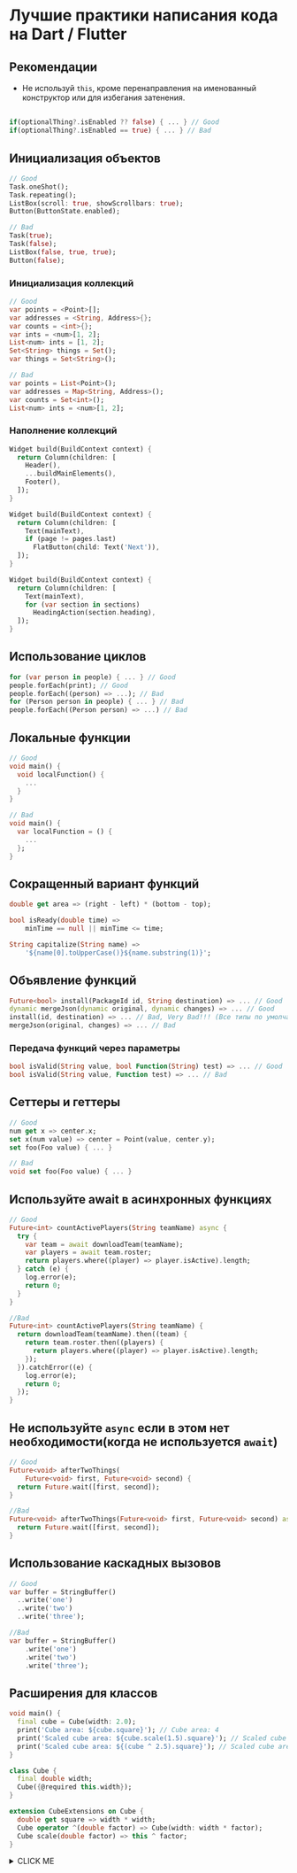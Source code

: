 # Лучшие практики написания кода на Dart / Flutter

## Рекомендации
* Не используй `this`, кроме перенаправления на именованный конструктор или для избегания затенения.

## 
```dart
if(optionalThing?.isEnabled ?? false) { ... } // Good
if(optionalThing?.isEnabled == true) { ... } // Bad
```
## Инициализация объектов
```dart
// Good
Task.oneShot();
Task.repeating();
ListBox(scroll: true, showScrollbars: true);
Button(ButtonState.enabled);

// Bad
Task(true);
Task(false);
ListBox(false, true, true);
Button(false);
```

### Инициализация коллекций
```dart 
// Good
var points = <Point>[];
var addresses = <String, Address>{};
var counts = <int>{};
var ints = <num>[1, 2];
List<num> ints = [1, 2];
Set<String> things = Set();
var things = Set<String>();

// Bad
var points = List<Point>();
var addresses = Map<String, Address>();
var counts = Set<int>();
List<num> ints = <num>[1, 2];
```

### Наполнение коллекций
```dart  
Widget build(BuildContext context) {
  return Column(children: [
    Header(),
    ...buildMainElements(),
    Footer(),
  ]);
} 

Widget build(BuildContext context) {
  return Column(children: [
    Text(mainText),
    if (page != pages.last)
      FlatButton(child: Text('Next')),
  ]);
} 

Widget build(BuildContext context) {
  return Column(children: [
    Text(mainText),
    for (var section in sections)
      HeadingAction(section.heading),
  ]);
}
```

## Использование циклов
```dart  
for (var person in people) { ... } // Good
people.forEach(print); // Good
people.forEach((person) => ...); // Bad
for (Person person in people) { ... } // Bad
people.forEach((Person person) => ...) // Bad

```

## Локальные функции
```dart 
// Good
void main() {
  void localFunction() {
    ...
  }
}

// Bad
void main() {
  var localFunction = () {
    ...
  };
}
```

## Сокращенный вариант функций
```dart
double get area => (right - left) * (bottom - top);

bool isReady(double time) =>
    minTime == null || minTime <= time;

String capitalize(String name) =>
    '${name[0].toUpperCase()}${name.substring(1)}';
``` 

## Объявление функций
```dart
Future<bool> install(PackageId id, String destination) => ... // Good
dynamic mergeJson(dynamic original, dynamic changes) => ... // Good
install(id, destination) => ... // Bad, Very Bad!!! (Все типы по умолчанию dynamic)
mergeJson(original, changes) => ... // Bad
```

### Передача функций через параметры
```dart
bool isValid(String value, bool Function(String) test) => ... // Good
bool isValid(String value, Function test) => ... // Bad
```

## Сеттеры и геттеры
```dart
// Good
num get x => center.x;
set x(num value) => center = Point(value, center.y);
set foo(Foo value) { ... }

// Bad
void set foo(Foo value) { ... }
```

## Используйте await в асинхронных функциях
```dart
// Good
Future<int> countActivePlayers(String teamName) async {
  try {
    var team = await downloadTeam(teamName); 
    var players = await team.roster;
    return players.where((player) => player.isActive).length;
  } catch (e) {
    log.error(e);
    return 0;
  }
}

//Bad
Future<int> countActivePlayers(String teamName) {
  return downloadTeam(teamName).then((team) { 
    return team.roster.then((players) {
      return players.where((player) => player.isActive).length;
    });
  }).catchError((e) {
    log.error(e);
    return 0;
  });
}
```

## Не используйте `async` если в этом нет необходимости(когда не используется `await`)

```dart
// Good
Future<void> afterTwoThings(
    Future<void> first, Future<void> second) {
  return Future.wait([first, second]);
}

//Bad
Future<void> afterTwoThings(Future<void> first, Future<void> second) async {
  return Future.wait([first, second]);
}
```

## Использование каскадных вызовов

```dart
// Good
var buffer = StringBuffer()
  ..write('one')
  ..write('two')
  ..write('three');

//Bad
var buffer = StringBuffer()
    .write('one')
    .write('two')
    .write('three');
```

## Расширения для классов
```dart
void main() {
  final cube = Cube(width: 2.0);
  print('Cube area: ${cube.square}'); // Cube area: 4
  print('Scaled cube area: ${cube.scale(1.5).square}'); // Scaled cube area: 9
  print('Scaled cube area: ${(cube ^ 2.5).square}'); // Scaled cube are: 25
}

class Cube {
  final double width;
  Cube({@required this.width});
}

extension CubeExtensions on Cube {
  double get square => width * width;
  Cube operator ^(double factor) => Cube(width: width * factor);
  Cube scale(double factor) => this ^ factor;
}
```

<details><summary>CLICK ME</summary>
<p>  

## Игра Пятнашки

Можно позапускать и поиграться в DartPad 

https://dartpad.dev/6f17ca1a1f9e135b296c84880de15132
 
<script src="https://gist.github.com/VASSUV/6f17ca1a1f9e135b296c84880de15132.js"></script>

#### Скрытый блок кода!

```dart
if(optionalThing?.isEnabled ?? false) { ... } // Good
if(optionalThing?.isEnabled == true) { ... } // Bad
```

</p>
</details>
